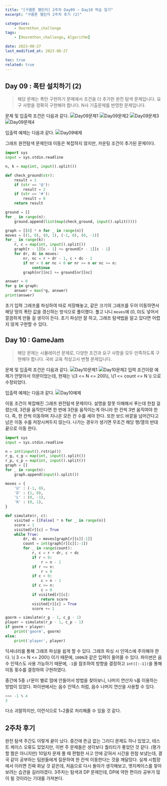 ```yaml
---
title: "[구름톤 챌린지] 2주차 Day09 ~ Day10 학습 일기"
excerpt: "구름톤 챌린지 2주차 후기 (2)"

categories:
    - 9oormthon_challenge
tags:
    - [9oormthon_challenge, Algorithm]

date: 2023-08-27
last_modified_at: 2023-08-27

toc: true
related: true
---
```


## Day 09 : 폭탄 설치하기 (2)

> 해당 문제는 폭탄 구현하기 문제에서 조건을 더 추가한 완전 탐색 문제입니다. 요구 사항을 정확히 구현해야 합니다. N사 기출문제를 반영한 문제입니다.

문제 및 입출력 조건은 다음과 같다.
![Day09문제1](https://github.com/Tolerblanc/Tolerblanc.github.io/assets/52883827/65af19a2-7a17-4de0-9840-c4ed68bcd2d2)
![Day09문제2](https://github.com/Tolerblanc/Tolerblanc.github.io/assets/52883827/382a8bb0-a149-48de-8668-8f52b34c7b95)
![Day09문제3](https://github.com/Tolerblanc/Tolerblanc.github.io/assets/52883827/4e90a165-8b8d-4bac-b89b-662f0ad99275)
![Day09문제4](https://github.com/Tolerblanc/Tolerblanc.github.io/assets/52883827/17d67a70-f1c3-4272-b22c-f29c556dcc48)

입출력 예제는 다음과 같다.
![Day09예제](https://github.com/Tolerblanc/Tolerblanc.github.io/assets/52883827/973d18e2-41b3-4cd3-9508-e61f13542644)

그래프 완전탐색 문제인데 이동은 복잡하지 않지만, 카운팅 조건이 추가된 문제이다.

```python
import sys
input = sys.stdin.readline

n, k = map(int, input().split())

def check_ground(str):
    result = 1
    if (str == '@'):
        result = 2
    if (str == '#'):
        result = 0
    return result

ground = []
for _ in range(n):
    ground.append(list(map(check_ground, input().split())))

graph = [[0] * n for _ in range(n)]
moves = [(1, 0), (0, 1), (-1, 0), (0, -1)]
for _ in range(k):
    r, c = map(int, input().split())
    graph[r - 1][c - 1] += ground[r - 1][c - 1]
    for dr, dc in moves:
        nr, nc = r + dr - 1, c + dc - 1
        if nr < 0 or nc < 0 or nr >= n or nc >= n:
            continue
        graph[nr][nc] += ground[nr][nc]

answer = 0
for g in graph:
    answer = max(*g, answer)
print(answer)
```

초기 입력 그래프를 파싱하여 따로 저장해놓고, 같은 크기의 그래프를 두어 이동하면서 해당 땅의 폭탄 값을 갱신하는 방식으로 풀이했다. 풀고 나니 `moves`에 (0, 0)도 넣어서 깔끔하게 만들 걸 생각이 든다. 초기 파싱만 잘 하고, 그래프 탐색법을 알고 있다면 어렵지 않게 구현할 수 있다.

## Day 10 : GameJam

> 해당 문제는 시뮬레이션 문제로, 다양한 조건과 요구 사항을 모두 만족하도록 구현해야 합니다. 국비 교육 적성고사 변형 문제입니다.

문제 및 입출력 조건은 다음과 같다.
![Day10문제1](https://github.com/Tolerblanc/Tolerblanc.github.io/assets/52883827/bed1f795-9de6-4e3f-91da-c20a30ddad4a)
![Day10문제2](https://github.com/Tolerblanc/Tolerblanc.github.io/assets/52883827/32b9303e-0578-431f-b6ac-3e6477c65e67)
입력 조건이랑 예제가 안맞아서 의문이었는데, 현재는 \\(3 <= N <= 200\\), \\(1 <= count <= N \\) 으로 수정되었다.

입출력 예제는 다음과 같다.
![Day10예제](https://github.com/Tolerblanc/Tolerblanc.github.io/assets/52883827/b0713f60-c2fd-4a4f-91d8-2586cae8b212)

이동 조건이 복잡해진 그래프 완전탐색 문제이다. 설명을 잘못 이해해서 푸는데 한참 걸렸는데, 3칸을 움직인다면 한 번에 3칸을 움직이는게 아니라 한 칸씩 3번 움직여야 한다. 즉, 한 칸씩 이동하며 지나온 모든 칸 수를 세야 한다. 또한 보드 바깥을 넘어간다고 남은 이동 수를 저장시켜두지 않는다. 나가는 경우가 생기면 무조건 해당 행/열의 반대 끝으로 이동 한다.

```python
import sys
input = sys.stdin.readline

n = int(input().rstrip())
r_g, c_g = map(int, input().split())
r_p, c_p = map(int, input().split())
graph = []
for _ in range(n):
    graph.append(input().split())

moves = {
    'U' : (-1, 0),
    'D' : (1, 0),
    'L' : (0, -1),
    'R' : (0, 1),
}

def simulate(r, c):
    visited = [[False] * n for _ in range(n)]
    score = 1
    visited[r][c] = True
    while True:
        dr, dc = moves[graph[r][c][-1]]
        count = int(graph[r][c][:-1])
        for _ in range(count):
            r, c = r + dr, c + dc
            if r < 0:
                r = n - 1
            if r >= n:
                r = 0
            if c < 0:
                c = n - 1
            if c >= n:
                c = 0
            if visited[r][c]:
                return score
            visited[r][c] = True
            score += 1

goorm = simulate(r_g - 1, c_g - 1)
player = simulate(r_p - 1, c_p - 1)
if goorm > player:
    print('goorm', goorm)
else:
    print('player', player)
```

딕셔너리를 통해 그래프 파싱을 쉽게 할 수 있다. 그래프 파싱 시 인덱스에 주의해야 한다. \\( 3 <= N <= 200\\) 이기 때문에, `100N`과 같은 입력이 들어올 수 있다. 파이썬은 음수 인덱스도 사용 가능하기 때문에, `-1`을 참조하여 방향을 결정하고 `int([:-1])`을 통해 이동 횟수를 결정하여 구현하였다.

중간에 5중 `if`문이 별로 맘에 안들어서 방법을 찾아보니, 나머지 연산자 `%`를 이용하는 방법이 있었다. 파이썬에서는 음수 인덱스 처럼, 음수 나머지 연산을 사용할 수 있다.

```python
>>> -1 % 4
3
```

다소 괴랄하지만, 이런식으로 1~2줄로 처리해줄 수 있을 것 같다.

## 2주차 후기

완전 탐색 주간도 이렇게 끝이 났다. 중간에 뜬금 없는 그리디 문제도 하나 있었고, 테스트 케이스 오류도 있었지만, 이번 주 문제들은 생각보다 퀄리티가 좋았던 것 같다. (평가할 짬은 아니지만) 10일차 문제 풀 때 편협한 사고 안에 갇혀서 시간을 한참 보냈는데, 결국 같이 공부하는 팀원들에게 질문하여 한 칸씩 이동한다는 것을 깨달았다. 실제 시험장에서 이러면 진짜 화날 것 같은데, 처음으로 다시 돌아가 생각해보고, 엣지케이스를 찾아보려는 습관을 길러야겠다. 3주차는 탐색과 DP 문제인데, DP에 약한 편이라 공부가 많이 될 것이라는 기대를 가져본다.
